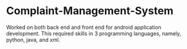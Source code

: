 # Complaint-Management-System
Worked on both back end and front end for android application development. This required skills in 3 programming languages, namely, python, java, and xml.

